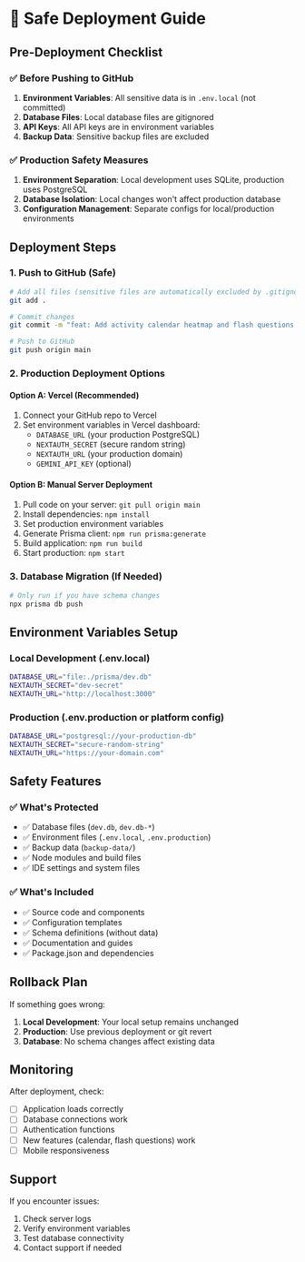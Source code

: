 # 🚀 Safe Deployment Guide

## Pre-Deployment Checklist

### ✅ Before Pushing to GitHub
1. **Environment Variables**: All sensitive data is in `.env.local` (not committed)
2. **Database Files**: Local database files are gitignored
3. **API Keys**: All API keys are in environment variables
4. **Backup Data**: Sensitive backup files are excluded

### ✅ Production Safety Measures
1. **Environment Separation**: Local development uses SQLite, production uses PostgreSQL
2. **Database Isolation**: Local changes won't affect production database
3. **Configuration Management**: Separate configs for local/production environments

## Deployment Steps

### 1. Push to GitHub (Safe)
```bash
# Add all files (sensitive files are automatically excluded by .gitignore)
git add .

# Commit changes
git commit -m "feat: Add activity calendar heatmap and flash questions carousel with mobile optimizations"

# Push to GitHub
git push origin main
```

### 2. Production Deployment Options

#### Option A: Vercel (Recommended)
1. Connect your GitHub repo to Vercel
2. Set environment variables in Vercel dashboard:
   - `DATABASE_URL` (your production PostgreSQL)
   - `NEXTAUTH_SECRET` (secure random string)
   - `NEXTAUTH_URL` (your production domain)
   - `GEMINI_API_KEY` (optional)

#### Option B: Manual Server Deployment
1. Pull code on your server: `git pull origin main`
2. Install dependencies: `npm install`
3. Set production environment variables
4. Generate Prisma client: `npm run prisma:generate`
5. Build application: `npm run build`
6. Start production: `npm start`

### 3. Database Migration (If Needed)
```bash
# Only run if you have schema changes
npx prisma db push
```

## Environment Variables Setup

### Local Development (.env.local)
```bash
DATABASE_URL="file:./prisma/dev.db"
NEXTAUTH_SECRET="dev-secret"
NEXTAUTH_URL="http://localhost:3000"
```

### Production (.env.production or platform config)
```bash
DATABASE_URL="postgresql://your-production-db"
NEXTAUTH_SECRET="secure-random-string"
NEXTAUTH_URL="https://your-domain.com"
```

## Safety Features

### ✅ What's Protected
- ✅ Database files (`dev.db`, `dev.db-*`)
- ✅ Environment files (`.env.local`, `.env.production`)
- ✅ Backup data (`backup-data/`)
- ✅ Node modules and build files
- ✅ IDE settings and system files

### ✅ What's Included
- ✅ Source code and components
- ✅ Configuration templates
- ✅ Schema definitions (without data)
- ✅ Documentation and guides
- ✅ Package.json and dependencies

## Rollback Plan

If something goes wrong:
1. **Local Development**: Your local setup remains unchanged
2. **Production**: Use previous deployment or git revert
3. **Database**: No schema changes affect existing data

## Monitoring

After deployment, check:
- [ ] Application loads correctly
- [ ] Database connections work
- [ ] Authentication functions
- [ ] New features (calendar, flash questions) work
- [ ] Mobile responsiveness

## Support

If you encounter issues:
1. Check server logs
2. Verify environment variables
3. Test database connectivity
4. Contact support if needed

